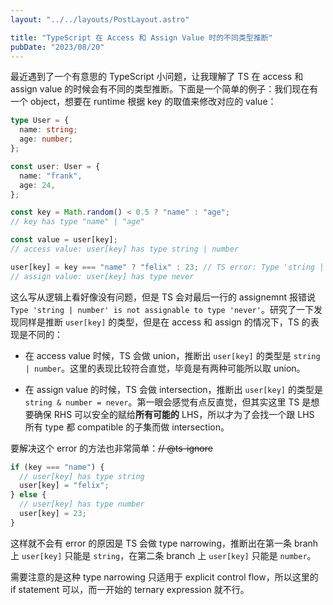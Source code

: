 ```yaml
---
layout: "../../layouts/PostLayout.astro"

title: "TypeScript 在 Access 和 Assign Value 时的不同类型推断"
pubDate: "2023/08/20"
---
```


最近遇到了一个有意思的 TypeScript 小问题，让我理解了 TS 在 access 和 assign value 的时候会有不同的类型推断。下面是一个简单的例子：我们现在有一个 object，想要在 runtime 根据 key 的取值来修改对应的 value：

```typescript
type User = {
  name: string;
  age: number;
};

const user: User = {
  name: "frank",
  age: 24,
};

const key = Math.random() < 0.5 ? "name" : "age";
// key has type "name" | "age"

const value = user[key];
// access value: user[key] has type string | number

user[key] = key === "name" ? "felix" : 23; // TS error: Type 'string | number' is not assignable to type 'never'
// assign value: user[key] has type never
```

这么写从逻辑上看好像没有问题，但是 TS 会对最后一行的 assignemnt 报错说 `Type 'string | number' is not assignable to type 'never'`。研究了一下发现同样是推断 `user[key]` 的类型，但是在 access 和 assign 的情况下，TS 的表现是不同的：

- 在 access value 时候，TS 会做 union，推断出 `user[key]` 的类型是 `string | number`。这里的表现比较符合直觉，毕竟是有两种可能所以取 union。

- 在 assign value 的时候，TS 会做 intersection，推断出 `user[key]` 的类型是 `string & number = never`。第一眼会感觉有点反直觉，但其实这里 TS 是想要确保 RHS 可以安全的赋给**所有可能的** LHS，所以才为了会找一个跟 LHS 所有 type 都 compatible 的子集而做 intersection。

要解决这个 error 的方法也非常简单：~~// @ts-ignore~~

```typescript
if (key === "name") {
  // user[key] has type string
  user[key] = "felix";
} else {
  // user[key] has type number
  user[key] = 23;
}
```

这样就不会有 error 的原因是 TS 会做 type narrowing，推断出在第一条 branh 上 `user[key]` 只能是 `string`，在第二条 branch 上 `user[key]` 只能是 `number`。

需要注意的是这种 type narrowing 只适用于 explicit control flow，所以这里的 if statement 可以，而一开始的 ternary expression 就不行。
